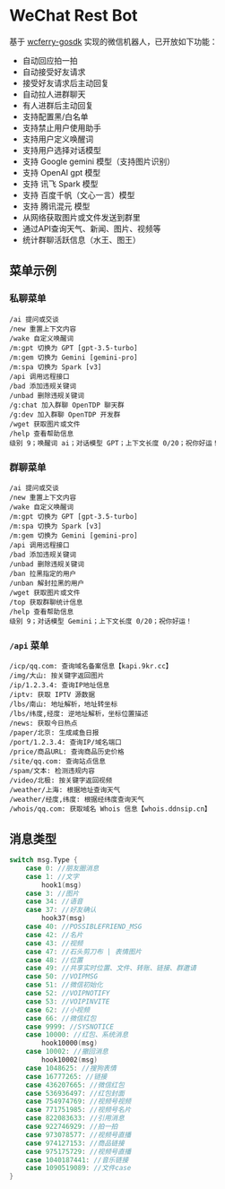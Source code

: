 # WeChat Rest Bot

基于 [wcferry-gosdk](https://github.com/opentdp/wechat-rest/tree/master/wcferry) 实现的微信机器人，已开放如下功能：

- 自动回应拍一拍
- 自动接受好友请求
- 接受好友请求后主动回复
- 自动拉人进群聊天
- 有人进群后主动回复
- 支持配置黑/白名单
- 支持禁止用户使用助手
- 支持用户定义唤醒词
- 支持用户选择对话模型
- 支持 Google gemini 模型（支持图片识别）
- 支持 OpenAI gpt 模型
- 支持 讯飞 Spark 模型
- 支持 百度千帆（文心一言）模型
- 支持 腾讯混元 模型
- 从网络获取图片或文件发送到群里
- 通过API查询天气、新闻、图片、视频等
- 统计群聊活跃信息（水王、图王）

## 菜单示例

### 私聊菜单

```text
/ai 提问或交谈
/new 重置上下文内容
/wake 自定义唤醒词
/m:gpt 切换为 GPT [gpt-3.5-turbo]
/m:gem 切换为 Gemini [gemini-pro]
/m:spa 切换为 Spark [v3]
/api 调用远程接口
/bad 添加违规关键词
/unbad 删除违规关键词
/g:chat 加入群聊 OpenTDP 聊天群
/g:dev 加入群聊 OpenTDP 开发群
/wget 获取图片或文件
/help 查看帮助信息
级别 9；唤醒词 ai；对话模型 GPT；上下文长度 0/20；祝你好运！
```

### 群聊菜单

```text
/ai 提问或交谈
/new 重置上下文内容
/wake 自定义唤醒词
/m:gpt 切换为 GPT [gpt-3.5-turbo]
/m:spa 切换为 Spark [v3]
/m:gem 切换为 Gemini [gemini-pro]
/api 调用远程接口
/bad 添加违规关键词
/unbad 删除违规关键词
/ban 拉黑指定的用户
/unban 解封拉黑的用户
/wget 获取图片或文件
/top 获取群聊统计信息
/help 查看帮助信息
级别 9；对话模型 Gemini；上下文长度 0/20；祝你好运！
```

### `/api` 菜单

```text
/icp/qq.com: 查询域名备案信息【kapi.9kr.cc】
/img/大山: 按关键字返回图片
/ip/1.2.3.4: 查询IP地址信息
/iptv: 获取 IPTV 源数据
/lbs/南山: 地址解析，地址转坐标
/lbs/纬度,经度: 逆地址解析，坐标位置描述
/news: 获取今日热点
/paper/北京: 生成咸鱼日报
/port/1.2.3.4: 查询IP/域名端口
/price/商品URL: 查询商品历史价格
/site/qq.com: 查询站点信息
/spam/文本: 检测违规内容
/video/北极: 按关键字返回视频
/weather/上海: 根据地址查询天气
/weather/经度,纬度: 根据经纬度查询天气
/whois/qq.com: 获取域名 Whois 信息【whois.ddnsip.cn】
```

## 消息类型

```go
switch msg.Type {
    case 0: //朋友圈消息
    case 1: //文字
        hook1(msg)
    case 3: //图片
    case 34: //语音
    case 37: //好友确认
        hook37(msg)
    case 40: //POSSIBLEFRIEND_MSG
    case 42: //名片
    case 43: //视频
    case 47: //石头剪刀布 | 表情图片
    case 48: //位置
    case 49: //共享实时位置、文件、转账、链接、群邀请
    case 50: //VOIPMSG
    case 51: //微信初始化
    case 52: //VOIPNOTIFY
    case 53: //VOIPINVITE
    case 62: //小视频
    case 66: //微信红包
    case 9999: //SYSNOTICE
    case 10000: //红包、系统消息
        hook10000(msg)
    case 10002: //撤回消息
        hook10002(msg)
    case 1048625: //搜狗表情
    case 16777265: //链接
    case 436207665: //微信红包
    case 536936497: //红包封面
    case 754974769: //视频号视频
    case 771751985: //视频号名片
    case 822083633: //引用消息
    case 922746929: //拍一拍
    case 973078577: //视频号直播
    case 974127153: //商品链接
    case 975175729: //视频号直播
    case 1040187441: //音乐链接
    case 1090519089: //文件case
}
```
